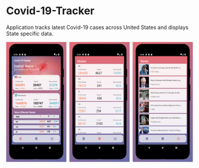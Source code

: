 # Covid-19-Tracker
Application tracks latest Covid-19 cases across United States and displays State specific data. 

![Screenshot](banner.png)
